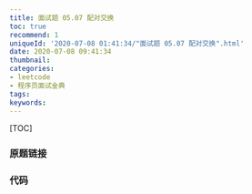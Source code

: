 ```yaml
---
title: 面试题 05.07 配对交换
toc: true
recommend: 1
uniqueId: '2020-07-08 01:41:34/"面试题 05.07 配对交换".html'
date: 2020-07-08 09:41:34
thumbnail:
categories:
- leetcode
- 程序员面试金典
tags:
keywords:
---
```


[TOC]

<!--more-->

### 原题链接



### 代码

```python

```

